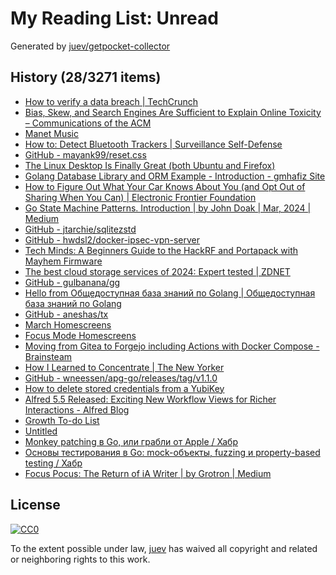 # My Reading List: Unread

Generated by [juev/getpocket-collector](https://github.com/juev/getpocket-collector)

## History (28/3271 items)

- [How to verify a data breach | TechCrunch](https://techcrunch.com/2024/03/15/how-to-verify-a-data-breach/)
- [Bias, Skew, and Search Engines Are Sufficient to Explain Online Toxicity – Communications of the ACM](https://cacm.acm.org/opinion/bias-skew-and-search-engines-are-sufficient-to-explain-online-toxicity/)
- [Manet Music](https://tilo.dev/manet/)
- [How to: Detect Bluetooth Trackers | Surveillance Self-Defense](https://ssd.eff.org/module/how-to-detect-bluetooth-trackers)
- [GitHub - mayank99/reset.css](https://github.com/mayank99/reset.css)
- [The Linux Desktop Is Finally Great (both Ubuntu and Firefox)](https://punkx.org/jackdoe/linux-desktop.html)
- [Golang Database Library and ORM Example - Introduction - gmhafiz Site](https://www.gmhafiz.com/blog/golang-database-library-orm-example-intro/)
- [How to Figure Out What Your Car Knows About You (and Opt Out of Sharing When You Can) | Electronic Frontier Foundation](https://www.eff.org/deeplinks/2024/03/how-figure-out-what-your-car-knows-about-you-and-opt-out-sharing-when-you-can)
- [Go State Machine Patterns. Introduction | by John Doak | Mar, 2024 | Medium](https://medium.com/@johnsiilver/go-state-machine-patterns-3b667f345b5e)
- [GitHub - jtarchie/sqlitezstd](https://github.com/jtarchie/sqlitezstd)
- [GitHub - hwdsl2/docker-ipsec-vpn-server](https://github.com/hwdsl2/docker-ipsec-vpn-server)
- [Tech Minds: A Beginners Guide to the HackRF and Portapack with Mayhem Firmware](https://www.rtl-sdr.com/tech-minds-a-beginners-guide-to-the-hackrf-and-portapack-with-mayhem-firmware/)
- [The best cloud storage services of 2024: Expert tested | ZDNET](https://www.zdnet.com/article/best-cloud-storage/)
- [GitHub - gulbanana/gg](https://github.com/gulbanana/gg)
- [Hello from Общедоступная база знаний по Golang | Общедоступная база знаний по Golang](https://golangreview.ru)
- [GitHub - aneshas/tx](https://github.com/aneshas/tx)
- [March Homescreens](https://www.tiffwhite.me/blog/march-homescreens)
- [Focus Mode Homescreens](https://www.tiffwhite.me/blog/focus-mode-homescreens)
- [Moving from Gitea to Forgejo including Actions with Docker Compose - Brainsteam](https://brainsteam.co.uk/2024/03/17/moving-from-gitea-to-forgejo-including-actions-with-docker-compose/)
- [How I Learned to Concentrate | The New Yorker](https://www.newyorker.com/culture/office-space/how-i-learned-to-concentrate)
- [GitHub - wneessen/apg-go/releases/tag/v1.1.0](https://github.com/wneessen/apg-go/releases/tag/v1.1.0)
- [How to delete stored credentials from a YubiKey](https://pifferi.info/how-to-delete-stored-credentials-from-a-yubikey/)
- [Alfred 5.5 Released: Exciting New Workflow Views for Richer Interactions - Alfred Blog](https://www.alfredapp.com/blog/releases/alfred-5-5-released-exciting-workflow-views/)
- [Growth To-do List](https://get-growth.app)
- [Untitled](https://box464.com/posts/bluesky-pds)
- [Monkey patching в Go, или грабли от Apple / Хабр](https://habr.com/ru/articles/801177/)
- [Основы тестирования в Go: mock-объекты, fuzzing и property-based testing / Хабр](https://habr.com/ru/companies/otus/articles/800717/)
- [Focus Pocus: The Return of iA Writer | by Grotron | Medium](https://medium.com/@grotron/focus-pocus-the-return-of-ia-writer-937a302fde8e)

## License

[![CC0](https://mirrors.creativecommons.org/presskit/buttons/88x31/svg/cc-zero.svg)](https://creativecommons.org/publicdomain/zero/1.0/)

To the extent possible under law, [juev](https://github.com/juev) has waived all copyright and related or neighboring rights to this work.
